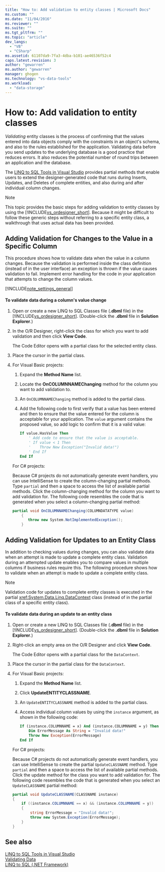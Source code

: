 ```yaml
---
title: "How to: Add validation to entity classes | Microsoft Docs"
ms.custom: ""
ms.date: "11/04/2016"
ms.reviewer: ""
ms.suite: ""
ms.tgt_pltfrm: ""
ms.topic: "article"
dev_langs: 
  - "VB"
  - "CSharp"
ms.assetid: 61107da9-7fa3-4dba-b101-ae46536f52c4
caps.latest.revision: 3
author: "gewarren"
ms.author: "gewarren"
manager: ghogen
ms.technology: "vs-data-tools"
ms.workload: 
  - "data-storage"
---
```

# How to: Add validation to entity classes
*Validating* entity classes is the process of confirming that the values entered into data objects comply with the constraints in an object's schema, and also to the rules established for the application. Validating data before you send updates to the underlying database is a good practice that reduces errors. It also reduces the potential number of round trips between an application and the database.  
  
 The [LINQ to SQL Tools in Visual Studio](../data-tools/linq-to-sql-tools-in-visual-studio2.md) provides partial methods that enable users to extend the designer-generated code that runs during Inserts, Updates, and Deletes of complete entities, and also during and after individual column changes.  
  
> [!NOTE]
>  This topic provides the basic steps for adding validation to entity classes by using the [!INCLUDE[vs_ordesigner_short](../data-tools/includes/vs_ordesigner_short_md.md)]. Because it might be difficult to follow these generic steps without referring to a specific entity class, a walkthrough that uses actual data has been provided.  
  
## Adding Validation for Changes to the Value in a Specific Column  
 This procedure shows how to validate data when the value in a column changes. Because the validation is performed inside the class definition (instead of in the user interface) an exception is thrown if the value causes validation to fail. Implement error handling for the code in your application that attempts to change the column values.  
  
[!INCLUDE[note_settings_general](../data-tools/includes/note_settings_general_md.md)]  
  
#### To validate data during a column's value change  
  
1.  Open or create a new LINQ to SQL Classes file (**.dbml** file) in the [!INCLUDE[vs_ordesigner_short](../data-tools/includes/vs_ordesigner_short_md.md)]. (Double-click the **.dbml** file in **Solution Explorer**.)  
  
2.  In the O/R Designer, right-click the class for which you want to add validation and then click **View Code**.  
  
     The Code Editor opens with a partial class for the selected entity class.  
  
3.  Place the cursor in the partial class.  
  
4.  For Visual Basic projects:  
  
    1.  Expand the **Method Name** list.  
  
    2.  Locate the **OnCOLUMNNAMEChanging** method for the column you want to add validation to.  
  
    3.  An `OnCOLUMNNAMEChanging` method is added to the partial class.  
  
    4.  Add the following code to first verify that a value has been entered and then to ensure that the value entered for the column is acceptable for your application. The `value` argument contains the proposed value, so add logic to confirm that it is a valid value:  
  
        ```vb  
        If value.HasValue Then  
            ' Add code to ensure that the value is acceptable.  
            ' If value < 1 Then  
            '    Throw New Exception("Invalid data!")  
            ' End If  
        End If  
        ```  
  
    For C# projects:  
  
    Because C# projects do not automatically generate event handlers, you can use IntelliSense to create the column-changing partial methods. Type `partial` and then a space to access the list of available partial methods. Click the column-changing method for the column you want to add validation for. The following code resembles the code that is generated when you select a column-changing partial method:  
  
    ```csharp  
    partial void OnCOLUMNNAMEChanging(COLUMNDATATYPE value)  
        {  
           throw new System.NotImplementedException();  
        }  
    ```  
  
## Adding Validation for Updates to an Entity Class  
 In addition to checking values during changes, you can also validate data when an attempt is made to update a complete entity class. Validation during an attempted update enables you to compare values in multiple columns if business rules require this. The following procedure shows how to validate when an attempt is made to update a complete entity class.  
  
> [!NOTE]
>  Validation code for updates to complete entity classes is executed in the partial <xref:System.Data.Linq.DataContext> class (instead of in the partial class of a specific entity class).  
  
#### To validate data during an update to an entity class  
  
1.  Open or create a new LINQ to SQL Classes file (**.dbml** file) in the [!INCLUDE[vs_ordesigner_short](../data-tools/includes/vs_ordesigner_short_md.md)]. (Double-click the **.dbml** file in **Solution Explorer**.)  
  
2.  Right-click an empty area on the O/R Designer and click **View Code**.  
  
     The Code Editor opens with a partial class for the `DataContext`.  
  
3.  Place the cursor in the partial class for the `DataContext`.  
  
4.  For Visual Basic projects:  
  
    1.  Expand the **Method Name** list.  
  
    2.  Click **UpdateENTITYCLASSNAME**.  
  
    3.  An `UpdateENTITYCLASSNAME` method is added to the partial class.  
  
    4.  Access individual column values by using the `instance` argument, as shown in the following code:  
  
        ```vb  
        If (instance.COLUMNNAME = x) And (instance.COLUMNNAME = y) Then  
            Dim ErrorMessage As String = "Invalid data!"  
            Throw New Exception(ErrorMessage)  
        End If  
        ```  
  
    For C# projects:  
  
    Because C# projects do not automatically generate event handlers, you can use IntelliSense to create the partial `UpdateCLASSNAME` method. Type `partial` and then a space to access the list of available partial methods. Click the update method for the class you want to add validation for. The following code resembles the code that is generated when you select an `UpdateCLASSNAME` partial method:  
  
    ```csharp  
    partial void UpdateCLASSNAME(CLASSNAME instance)  
    {  
        if ((instance.COLUMNNAME == x) && (instance.COLUMNNAME = y))  
        {  
            string ErrorMessage = "Invalid data!";  
            throw new System.Exception(ErrorMessage);  
        }  
    }  
    ```  
  
## See also
[LINQ to SQL Tools in Visual Studio](../data-tools/linq-to-sql-tools-in-visual-studio2.md)   
[Validating Data](../data-tools/validate-data-in-datasets.md)  
[LINQ to SQL (.NET Framework)](/dotnet/framework/data/adonet/sql/linq/index)  